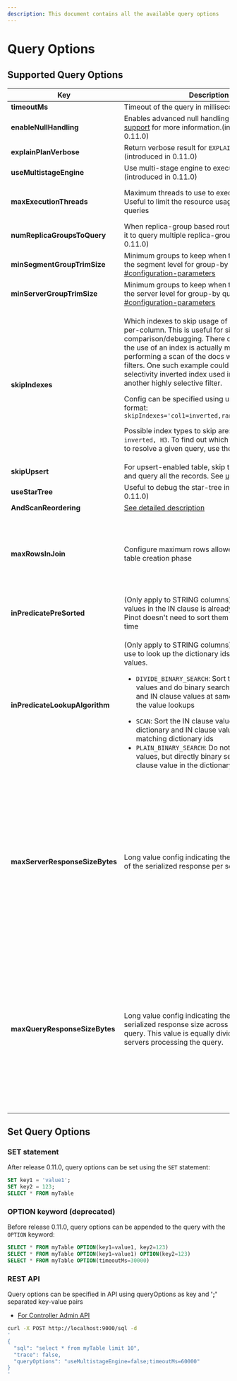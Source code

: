 ```yaml
---
description: This document contains all the available query options
---
```


# Query Options

## Supported Query Options

<table>
  <thead>
    <tr>
      <th>Key</th>
      <th width="249.33333333333331">Description</th>
      <th>Default Behavior</th>
    </tr>
  </thead>
  <tbody>
    <tr>
      <td><strong>timeoutMs</strong></td>
      <td>Timeout of the query in milliseconds</td>
      <td>Use table/broker level timeout</td>
    </tr>
    <tr>
      <td><strong>enableNullHandling</strong></td>
      <td>Enables advanced null handling. 
      See <a href="../../developers/advanced/null-value-support.md">Null value support</a> for more information.(introduced in 0.11.0)
      </td>
      <td><code>false</code> (disabled)</td>
    </tr>
    <tr>
      <td><strong>explainPlanVerbose</strong></td>
      <td>Return verbose result for <code>EXPLAIN</code> query (introduced in 0.11.0)</td>
      <td><code>false</code> (not verbose)</td></tr><tr><td><strong>useMultistageEngine</strong></td>
      <td>Use multi-stage engine to execute the query (introduced in 0.11.0)</td>
      <td><code>false</code> (use single-stage engine)</td>
    </tr>
    <tr>
      <td><strong>maxExecutionThreads</strong></td>
      <td>Maximum threads to use to execute the query. Useful to limit the resource usage for expensive queries</td>
      <td>Half of the CPU cores for non-group-by queries; all CPU cores for group-by queries</td>
    </tr>
    <tr>
      <td><strong>numReplicaGroupsToQuery</strong></td>
      <td>When replica-group based routing is enabled, use it to query multiple replica-groups (introduced in 0.11.0)</td>
      <td><code>1</code> (only query servers within the same replica-group)</td>
    </tr>
    <tr>
      <td><strong>minSegmentGroupTrimSize</strong></td>
      <td>Minimum groups to keep when trimming groups at the segment level for group-by queries. 
        See <a data-mention href="grouping-algorithm.md#configuration-parameters">#configuration-parameters</a>
      </td>
      <td>Server level config</td>
    </tr>
    <tr>
      <td><strong>minServerGroupTrimSize</strong></td>
      <td>Minimum groups to keep when trimming groups at the server level for group-by queries.
        See <a data-mention href="grouping-algorithm.md#configuration-parameters">#configuration-parameters</a></td>
      <td>Server level config</td>
    </tr>
    <tr>
       <td><strong>skipIndexes</strong></td>
       <td>
         <p>Which indexes to skip usage of (i.e. scan instead), per-column. This is useful for side-by-side comparison/debugging. There can be cases where the use of an index is actually more expensive than performing a scan of the docs which match other filters. One such example could be a low-selectivity inverted index used in conjunction with another highly selective filter.</p>
         <p>Config can be specified using url parameter format: <code>skipIndexes='col1=inverted,range&col2=inverted'</code></p>
         <p>Possible index types to skip are: <code>sorted, range, inverted, H3</code>. To find out which indexes are used to resolve a given query, use the <code>EXPLAIN</code> query.</p>
       </td>
       <td>
         <p><code>null/empty</code> (use all available indexes)</p>
       </td>
    </tr>
    <tr>
      <td><strong>skipUpsert</strong></td>
      <td>For upsert-enabled table, skip the effect of upsert and query all the records. 
        See <a data-mention href="../../basics/data-import/upsert.md">upsert.md</a></td><td><code>false</code> 
        (exclude the replaced records)</td></tr><tr><td><strong>useStarTree</strong>
      </td>
      <td>Useful to debug the star-tree index (introduced in 0.11.0)</td>
      <td><code>true</code> (use star-tree if available)</td>
    </tr>
    <tr>
      <td><strong>AndScanReordering</strong></td>
      <td><a href="https://docs.pinot.apache.org/operators/tutorials/performance-optimization-configurations?q=andoperator">See detailed description</a></td>
      <td>disabled</td>
    </tr>
    <tr>
      <td><strong>maxRowsInJoin</strong></td><td>Configure maximum rows allowed in join hash-table creation phase</td>
      <td><p>default value read from cluster config</p><pre><code>pinot.query.join.max.rows</code></pre><p>if not set, the default will be</p><p><strong>2^20 (1024*1024)</strong></p></td>
    </tr>
    <tr>
      <td><strong>inPredicatePreSorted</strong></td>
      <td>(Only apply to STRING columns) Indicates that the values in the IN clause is already sorted, so that Pinot doesn't need to sort them again at query time</td>
      <td><code>false</code> (values in IN predicate is not pre-sorted)</td>
    </tr>
    <tr>
      <td><strong>inPredicateLookupAlgorithm</strong></td>
      <td><p>(Only apply to STRING columns) The algorithm to use to look up the dictionary ids for the IN clause values.</p>
        <ul>
          <li>
            <code>DIVIDE_BINARY_SEARCH</code>: Sort the IN clause values and do binary search on both dictionary and IN 
            clause values at same time to reduce the value lookups
          </li>
        </ul>
        <ul>
          <li><code>SCAN</code>: Sort the IN clause values and scan both dictionary and IN clause values to get the matching dictionary ids</li>
          <li><code>PLAIN_BINARY_SEARCH</code>: Do not sort the IN clause values, but directly binary search each IN clause value in the dictionary</li>
        </ul>
      </td>
      <td><code>DIVIDE_BINARY_SEARCH</code></td>
    </tr>
    <tr>
      <td><strong>maxServerResponseSizeBytes</strong></td>
      <td>Long value config indicating the maximum length of the serialized response per server for a query.</td>
      <td><p>Overriding priortiy order:
        <br>1. QueryOption -> maxServerResponseSizeBytes</p>
        <p></p>
        <p>2. QueryOption -> maxQueryResponseSizeBytes </p>
        <p></p>
        <p>3. TableConfig -> maxServerResponseSizeBytes </p>
        <p></p>
        <p>4. TableConfig -> maxQueryResponseSizeBytes </p>
        <p></p>
        <p>5. BrokerConfig -> maxServerResponseSizeBytes </p>
        <p></p>
        <p>6. BrokerConfig -> maxServerResponseSizeBytes</p>
      </td>
    </tr>
    <tr>
      <td><strong>maxQueryResponseSizeBytes</strong></td>
      <td>Long value config indicating the maximum serialized response size across all servers for a query. 
        This value is equally divided across all servers processing the query.
      </td>
      <td>
        <p>Overriding priortiy order:
        <br>1. QueryOption -> maxServerResponseSizeBytes</p>
        <p></p>
        <p>2. QueryOption -> maxQueryResponseSizeBytes </p>
        <p></p>
        <p>3. TableConfig -> maxServerResponseSizeBytes </p>
        <p></p>
        <p>4. TableConfig -> maxQueryResponseSizeBytes </p>
        <p></p>
        <p>5. BrokerConfig -> maxServerResponseSizeBytes </p>
        <p></p>
        <p>6. BrokerConfig -> maxServerResponseSizeBytes</p>
      </td>
    </tr>
  </tbody>
</table>

## Set Query Options

### SET statement

After release 0.11.0, query options can be set using the `SET` statement:

```sql
SET key1 = 'value1';
SET key2 = 123;
SELECT * FROM myTable
```

### OPTION keyword (deprecated)

Before release 0.11.0, query options can be appended to the query with the `OPTION` keyword:

```sql
SELECT * FROM myTable OPTION(key1=value1, key2=123)
SELECT * FROM myTable OPTION(key1=value1) OPTION(key2=123)
SELECT * FROM myTable OPTION(timeoutMs=30000)
```
### REST API
Query options can be specified in API using queryOptions as key and **';'** separated key-value pairs
* [For Controller Admin API](../../users/api/pinot-rest-admin-interface.md)
```bash
curl -X POST http://localhost:9000/sql -d 
'
{
  "sql": "select * from myTable limit 10",
  "trace": false,
  "queryOptions": "useMultistageEngine=false;timeoutMs=60000"
}
'
```
